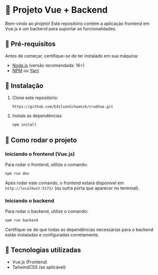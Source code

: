 # 🚀 Projeto Vue + Backend

Bem-vindo ao projeto! Este repositório contém a aplicação frontend em Vue.js e um backend para suportar as funcionalidades.

## 📌 Pré-requisitos
Antes de começar, certifique-se de ter instalado em sua máquina:

- [Node.js](https://nodejs.org/) (versão recomendada: 16+)
- [NPM](https://www.npmjs.com/) ou [Yarn](https://yarnpkg.com/)

## 🔧 Instalação

1. Clone este repositório:
   ```bash
   https://github.com/EdilsonSchwanck/crudVue.git
   ```
2. Instale as dependências:
   ```bash
   npm install
   ```

## 🚀 Como rodar o projeto

### Iniciando o frontend (Vue.js)

Para rodar o frontend, utilize o comando:
```bash
npm run dev
```
Após rodar este comando, o frontend estará disponível em `http://localhost:5173/` (ou outra porta que aparecer no terminal).

### Iniciando o backend

Para rodar o backend, utilize o comando:
```bash
npm run backend
```
Certifique-se de que todas as dependências necessárias para o backend estão instaladas e configuradas corretamente.

## 🎯 Tecnologias utilizadas

- Vue.js (Frontend)
- TailwindCSS (se aplicável)








